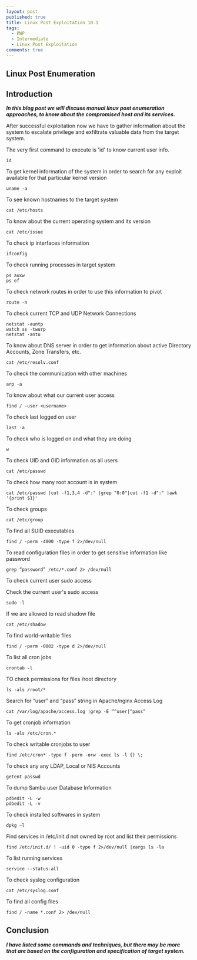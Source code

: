 ```yaml
---
layout: post
published: true
title: Linux Post Exploitation 10.1
tags:
  - PWP
  - Intermediate
  - Linux Post Exploitation
comments: true
---
```

## Linux Post Enumeration

## Introduction

**_In this blog post we will discuss manual linux post enumeration approaches, to know about the compromised host and its services._**


After successful exploitation now we have to gather information about the system to escalate privilege and exfiltrate valuable data from the target system.


The very first command to execute is 'id' to know current user info.

```
id
```
To get kernel information of the system in order to search for any exploit available for that particular kernel version

```
uname -a
```

To see known hostnames to the target system 

```
cat /etc/hosts
```

To know about the current operating system and its version 
```
cat /etc/issue
```
To check ip interfaces information

```
ifconfig
```

To check running processes in target system

```
ps auxw
ps ef
```
To check network routes in order to use this information to pivot

```
route -n
```
To check current TCP and UDP Network Connections

```
netstat -auntp
watch ss -twurp
netstat -antu
```

To know about DNS server in order to get information about active Directory Accounts, Zone Transfers, etc.

```
cat /etc/resolv.conf
```
To check the communication with other machines

```
arp -a
```


To know about what our current user access

```
find / -user <username>
```

To check last logged on user

```
last -a
```
To check who is logged on and what they are doing

```
w
```

To check UID and GID information os all users

```
cat /etc/passwd
```
To check how many root account is in system

```
cat /etc/passwd |cut -f1,3,4 -d":" |grep "0:0"|cut -f1 -d":" |awk '{print $1}'
```

To check groups

```
cat /etc/group
```

To find all SUID executables

```
find / -perm -4000 -type f 2>/dev/null
```

To read configuration files in order to get sensitive information like password

```
grep “password” /etc/*.conf 2> /dev/null
```

To check current user sudo access


Check the current user's sudo access
```
sudo -l
```

If we are allowed to read shadow file

```
cat /etc/shadow
```

To find world-writable files

```
find / -perm -0002 -type d 2>/dev/null
```

To list all cron jobs
```
crontab -l
```

TO check permissions for files /root directory
```
ls -als /root/*
```
Search for “user” and “pass” string in Apache/nginx Access Log

```
cat /var/log/apache/access.log |grep -E “^user|^pass”
```

To get cronjob information
```
ls -als /etc/cron.*
```

To check writable cronjobs to user
```
find /etc/cron* -type f -perm -o+w -exec ls -l {} \;
```

To check any any LDAP, Local or NIS Accounts
```
getent passwd
```

To dump Samba user Database Information
```
pdbedit -L -w
pdbedit -L -v
```

To check installed softwares in system
```
dpkg –l
```

Find services in /etc/init.d not owned by root and list their permissions
```
find /etc/init.d/ ! -uid 0 -type f 2>/dev/null |xargs ls -la
```
To list running services
```
service --status-all
```

To check syslog configuration

```
cat /etc/syslog.conf
```

To find all config files
```
find / -name *.conf 2> /dev/null
```



## Conclusion

**_I have listed some commands and techniques, but there may be more that are based on the configuration and specification of target system._**
















 
































